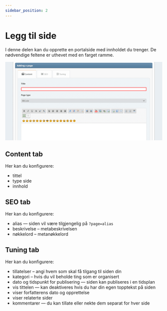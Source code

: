 ```yaml
---
sidebar_position: 2
---
```


# Legg til side
I denne delen kan du opprette en portalside med innholdet du trenger. De nødvendige feltene er uthevet med en farget ramme.

![Her legger vi til ny side](new_page.png)

## Content tab
Her kan du konfigurere:
* tittel
* type side
* innhold

## SEO tab
Her kan du konfigurere:
* alias — siden vil være tilgjengelig på `?page=alias`
* beskrivelse – metabeskrivelsen
* nøkkelord – metanøkkelord

## Tuning tab
Her kan du konfigurere:
* tillatelser – angi hvem som skal få tilgang til siden din
* kategori – hvis du vil beholde ting som er organisert
* dato og tidspunkt for publisering — siden kan publiseres i en tidsplan
* vis tittelen — kan deaktiveres hvis du har din egen topptekst på siden
* viser forfatterens dato og opprettelse
* viser relaterte sider
* kommentarer — du kan tillate eller nekte dem separat for hver side

